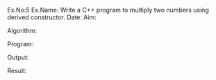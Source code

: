 Ex.No:5
Ex.Name: Write a C++ program to multiply two numbers using  derived constructor.
Date:
Aim:


Algorithm:





Program:



Output:



Result:

